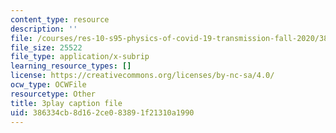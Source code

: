 ```yaml
---
content_type: resource
description: ''
file: /courses/res-10-s95-physics-of-covid-19-transmission-fall-2020/386334cb8d162ce083891f21310a1990_lo-5afXPHx0.srt
file_size: 25522
file_type: application/x-subrip
learning_resource_types: []
license: https://creativecommons.org/licenses/by-nc-sa/4.0/
ocw_type: OCWFile
resourcetype: Other
title: 3play caption file
uid: 386334cb-8d16-2ce0-8389-1f21310a1990
---
```

